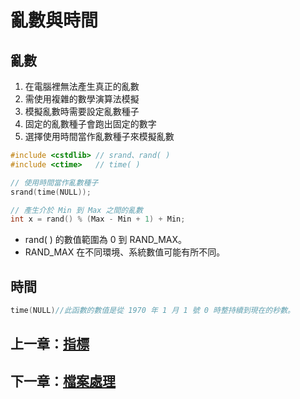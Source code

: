 # 亂數與時間

## 亂數

1. 在電腦裡無法產生真正的亂數
2. 需使用複雜的數學演算法模擬
3. 模擬亂數時需要設定亂數種子
4. 固定的亂數種子會跑出固定的數字
5. 選擇使用時間當作亂數種子來模擬亂數

```cpp
#include <cstdlib> // srand、rand( )
#include <ctime>   // time( )

// 使用時間當作亂數種子
srand(time(NULL));

// 產生介於 Min 到 Max 之間的亂數
int x = rand() % (Max - Min + 1) + Min;
```

- rand( ) 的數值範圍為 0 到 RAND_MAX。
- RAND_MAX 在不同環境、系統數值可能有所不同。

## 時間
```cpp
time(NULL)//此函數的數值是從 1970 年 1 月 1 號 0 時整持續到現在的秒數。
```

## 上一章：[指標](https://github.com/xixa3333/C-Plus-Plus-Textbook/blob/main/%E6%8C%87%E6%A8%99.md)
## 下一章：[檔案處理]()
